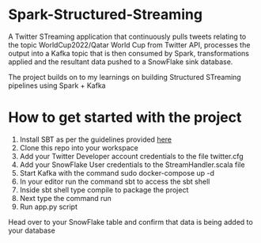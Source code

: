 # Spark-Structured-Streaming

A Twitter STreaming application that continuously pulls tweets relating to the topic WorldCup2022/Qatar World Cup from Twitter API, processes the output into a Kafka topic that is then consumed by Spark, transformations applied and the resultant data pushed to a SnowFlake sink database.

The project builds on to my learnings on building Structured STreaming pipelines using Spark + Kafka

# How to get started with the project 

1. Install SBT as per the guidelines provided [here](https://www.scala-sbt.org/1.x/docs/Setup.html)
2. Clone this repo into your workspace 
3. Add your Twitter Developer account credentials to the file twitter.cfg 
4. Add your SnowFlake User credentials to the StreamHandler.scala file 
5. Start Kafka with the command sudo docker-compose up -d 
6. In your editor run the command sbt to access the sbt shell
7. Inside sbt shell type compile to package the project 
8. Next type the command run 
9. Run app.py script 

Head over to your SnowFlake table and confirm that data is being added to your database
